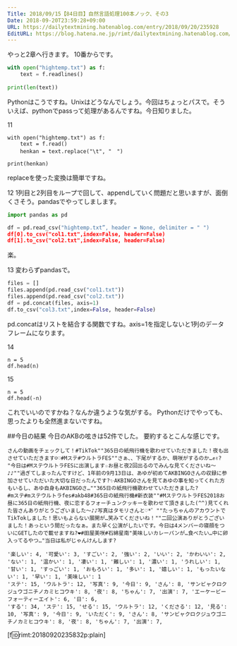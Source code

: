 ```yaml
---
Title: 2018/09/15【84日目】自然言語処理100本ノック、その3
Date: 2018-09-20T23:59:28+09:00
URL: https://dailytextmining.hatenablog.com/entry/2018/09/20/235928
EditURL: https://blog.hatena.ne.jp/rimt/dailytextmining.hatenablog.com/atom/entry/10257846132635607547
---
```


やっと2章へ行きます。
10番からです。

```python
with open("hightemp.txt") as f:
    text = f.readlines()
    
print(len(text))
```
Pythonはこうですね。Unixはどうなんでしょう。今回はちょっとパスで。そういえば、pythonでpassって処理があるんですね。今日知りました。

11
```
with open("hightemp.txt") as f:
    text = f.read()
    henkan = text.replace("\t", "　")
    
print(henkan)
```
replaceを使った変換は簡単ですね。

12
1列目と2列目をループで回して、appendしていく問題だと思いますが、面倒くさそう。pandasでやってしまします。
```python
import pandas as pd

df = pd.read_csv("hightemp.txt”, header = None, delimiter = " ")
df[0].to_csv("col1.txt",index=False, header=False)
df[1].to_csv("col2.txt",index=False, header=False)
```

楽。

13
変わらずpandasで。

```python
files = []
files.append(pd.read_csv("col1.txt"))
files.append(pd.read_csv("col2.txt"))
df = pd.concat(files, axis=1)
df.to_csv("col3.txt",index=False, header=False)
```

pd.concatはリストを結合する関数ですね。axis=1を指定しないと1列のデータフレームになります。

14
```
n = 5
df.head(n)
```
15
```
n = 5
df.head(-n)
```
これでいいのですかね？なんか違うような気がする。
Pythonだけでやっても、思ったよりも全然進まないですね。

##今日の結果
今日のAKBの呟きは52件でした。
要約するとこんな感じです。
```
さんの動画をチェックして！#TikTok""365日の紙飛行機を歌わせていただきました！夜も出させていただきます☺︎♡#Mステ#ウルトラFES""さぁ、、下尾がするか、萌咲がするのか…✊✌️?
"今日は#MステウルトラFESに出演します☆お昼と夜2回出るのでみんな見てくださいね〜♪♪""過ぎてしまったんですけど、1年前の9月13日は、あゆが初めてAKBINGOさんの収録に参加させていただいた大切な日だったんです?✨AKBINGOさんを見てあゆの事を知ってくれた方もいるし、あゆ自身もAKBINGOさ…""365日の紙飛行機歌わせていただきました?
#mステ#mステウルトラfes#akb48#365日の紙飛行機#新衣装""#MステウルトラFES2018お昼に365日の紙飛行機、夜に恋するフォーチュンクッキーを歌わせて頂きました(^^)見てくれた皆さんありがとうございました〜♪♪写真はタモリさんと♡*゜""たっちゃんのアカウントでTikTokしました！思いもよらない展開が…笑みてくださいね！""二回公演ありがとうございました！あっという間だったなぁ。また早く公演がしたいです。今日は4メンバーの寝顔をついにGETしたので載せますね?❤️#田屋美咲#石綿星南"美味しいカレーパンが…食べたい…中に卵入ってるやつ…"当日は私がじゃんけんします?
```
```
'楽しい': 4, '可愛い': 3, 'すごい': 2, '強い': 2, 'いい': 2, 'かわいい': 2, 'ない': 1, '温かい': 1, '凄い': 1, '難しい': 1, '濃い': 1, 'うれしい': 1, '甘い': 1, 'すっごい': 1, 'おもろい': 1, '多い': 1, '嬉しい': 1, 'もったいない': 1, '早い': 1, '美味しい': 1
'ステ': 15, 'ウルトラ': 12, '写真': 9, '今日': 9, 'さん': 8, 'サンビャクロクジュウゴニチノカミヒコウキ': 8, '夜': 8, 'ちゃん': 7, '出演': 7, 'エーケービーフォーティーエイト': 6, '日': 6, 
'する': 34, 'ステ': 15, 'せる': 15, 'ウルトラ': 12, 'くださる': 12, '見る': 10, '写真': 9, '今日': 9, 'いただく': 9, 'さん': 8, 'サンビャクロクジュウゴニチノカミヒコウキ': 8, '夜': 8, 'ちゃん': 7, '出演': 7, 
```
[f:id:rimt:20180920235832p:plain]
